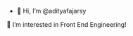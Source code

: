 - 👋 Hi, I’m @adityafajarsy

👀 I’m interested in Front End Engineering!

<!---
tobyyy66/tobyyy66 is a ✨ special ✨ repository because its `README.md` (this file) appears on your GitHub profile.
You can click the Preview link to take a look at your changes.
--->
